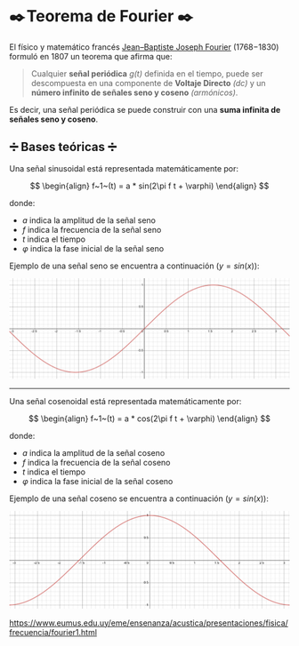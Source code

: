 # ✒️ Teorema de Fourier ✒️

El físico y matemático francés [Jean–Baptiste Joseph Fourier](https://es.wikipedia.org/wiki/Joseph_Fourier) (1768−1830) formuló en 1807 un teorema que afirma que: 

> Cualquier **señal periódica** *g(t)* definida en el tiempo, puede ser descompuesta en una componente de **Voltaje Directo** *(dc)*  y un **número infinito de señales seno y coseno** *(armónicos)*.

Es decir, una señal periódica se puede construir con una **suma infinita de señales seno y coseno**.

## ➗ Bases teóricas ➗

Una señal sinusoidal está representada matemáticamente por:

$$
\begin{align}
f~1~(t) = a * sin(2\pi f t + \varphi)
\end{align}
$$

donde: 
- *a* indica la amplitud de la señal seno
- *f* indica la frecuencia de la señal seno
- *t* indica el tiempo
- $\varphi$ indica la fase inicial de la señal seno 

Ejemplo de una señal seno se encuentra a continuación ($y = sin(x)$): 

![Sine Wave](/images/sine.png)

---
Una señal cosenoidal está representada matemáticamente por:

$$
\begin{align}
f~1~(t) = a * cos(2\pi f t + \varphi)
\end{align}
$$

donde: 
- *a* indica la amplitud de la señal coseno
- *f* indica la frecuencia de la señal coseno
- *t* indica el tiempo
- $\varphi$ indica la fase inicial de la señal coseno 

Ejemplo de una señal coseno se encuentra a continuación ($y = sin(x)$): 

![Cosine Wave](/images/cosine.png)

https://www.eumus.edu.uy/eme/ensenanza/acustica/presentaciones/fisica/frecuencia/fourier1.html